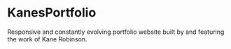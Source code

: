 # KanesPortfolio
Responsive and constantly evolving portfolio website built by and featuring the work of Kane Robinson.

